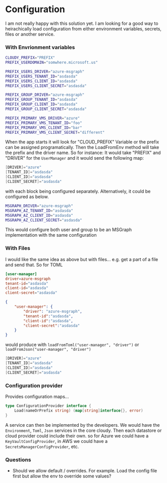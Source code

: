 # Configuration

I am not really happy with this solution yet. I am looking for a good way to heirachically load configuration from either environment variables, secrets, files or another service.

### With Envrionment variables
```bash
CLOUDY_PREFIX="PREFIX"
PREFIX_USERDOMAIN="somwhere.microsoft.us"

PREFIX_USERS_DRIVER="azure-msgraph"
PREFIX_USERS_TENANT_ID="asdasda"
PREFIX_USERS_CLIENT_ID="asdasda"
PREFIX_USERS_CLIENT_SECRET="asdasda"

PREFIX_GROUP_DRIVER="azure-msgraph"
PREFIX_GROUP_TENANT_ID="asdasda"
PREFIX_GROUP_CLIENT_ID="asdasda"
PREFIX_GROUP_CLIENT_SECRET="asdasda"

PREFIX_PRIMARY_VMS_DRIVER="azure"
PREFIX_PRIMARY_VMS_TENANT_ID="foo"
PREFIX_PRIMARY_VMS_CLIENT_ID="bar"
PREFIX_PRIMARY_VMS_CLIENT_SECRET="different"
```

When the app starts it will look for "CLOUD_PREFIX" Variable or the prefix can be assigned programatically. Then the LoadFromEnv method will take the prefix and the driver name. So for instance:
It would take "PREFIX" and "DRIVER" for the `UserManager` and it would send the following map:

```go
[DRIVER]="azure"
[TENANT_ID]="asdasda"
[CLIENT_ID]="asdasda"
[CLIENT_SECRET]="asdasda"
```
with each block being configured separately. Alternatively, it could be configured as below.

```bash
MSGRAPH_DRIVER="azure-msgraph"
MSGRAPH_AZ_TENANT_ID="asdasda"
MSGRAPH_AZ_CLIENT_ID="asdasda"
MSGRAPH_AZ_CLIENT_SECRET="asdasda"
```

This would configure both user and group to be an MSGraph implementation with the same configuration

### With Files
I would like the same idea as above but with files... e.g. get a part of a file and send that. So for TOML

```toml
[user-manager]
driver=azure-msgraph
tenant-id="asdasda"
client-id="asdasda"
client-secret="asdasda"
```

```json
{
    "user-manager": {
        "driver": "azure-msgraph",
        "tenant-id":"asdasda",
        "client-id":"asdasda",
        "client-secret":"asdasda"
    }
}
```

would produce with `loadFromToml("user-manager", "driver")` or `loadFromJson("user-manager", "driver")`
```go
[DRIVER]="azure"
[TENANT_ID]="asdasda"
[CLIENT_ID]="asdasda"
[CLIENT_SECRET]="asdasda"
```

### Configuration provider
Provides configuration maps...
```go
type ConfigurationProvider interface {
    Load(nameOrPrefix string) (map[string]interface{}, error)
}
```
 A service can then be implemented by the developers. We would have the `Environment`, `Toml`, `Json` services in the core cloudy. Then each datastore or cloud provider could include their own. so for Azure we could have a `KeyVaultConfigProvider`, in AWS we could have a `SecretsManagerConfigProvider`, etc. 

### Questions
- Should we allow default / overrides. For example. Load the config file first but allow the env to override some values?
